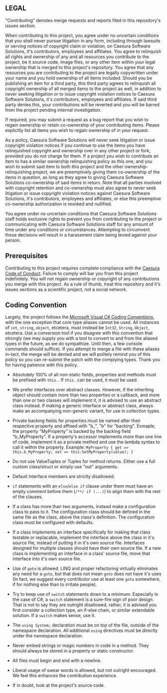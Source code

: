 
## LEGAL

"Contributing" denotes merge requests and reports filed in this repository's issues section.

When contributing to this project, you agree under no uncertain conditions that you shall never pursue litigation in any form, including through lawsuits or serving notices of copyright claim or violation, on Caesura Software Solutions, it's contributors, employees and affiliates. You agree to relinquish all rights and ownership of any and all resources you contribute to the project, be it source code, image files, or any other item within your legal ownership that is merged to this project's repository. You agree that any resources you are contributing to the project are legally copywritten under your name and you hold ownership of all items included. Should you be publishing an item for a third party, this third party agrees to relinquish all copyright ownership of all merged items to the project as well, in addition to never seeking litigation or to issue copyright violation notices to Caesura Software Solutions, it's contributors, employees and affiliates. If said third party denies this, your contributions will be reverted and you will be barred from the project pending internal investigation.

If required, you may submit a request as a bug report that you wish to regain ownership or retain co-ownership of your contributing items. Please explicitly list all items you wish to regain ownership of in your request.

As a policy, Caesura Software Solutions will never seek litigation or issue copyright violation notices if you continue to use the items you have relinquished copyright and ownership over in any other project or fork, provided you do not charge for them. If a project you wish to contribute an item to has a similar ownership relinquishing policy as this one, and you wish to submit said item to both this project and the other ownership-relinquishing project, we are preemptively giving them co-ownership of the items in question, as long as they agree to giving Caesura Software Solutions co-ownership of said items in return. Note that all parties involved with copyright retention and co-ownership must also agree to never seek litigation or issue copyright violation notices against Caesura Software Solutions, it's contributors, employees and affiliates, or else this preemptive co-ownership authorization is revoked and nullified.

You agree under no uncertain conditions that Caesura Software Solutions staff holds exclusive rights to prevent you from contributing to the project or communicating with Caesura Software Solutions staff for any amount of time under any conditions or circumstances. Attempting to circumvent these decisions will result in a harassment claim being levied against your person.

## Prerequisites

Contributing to this project requires complete compliance with the [Caesura Code of Conduct](CONDUCT.md). Failure to comply will bar you from this project indefinitely. You will not regain ownership or copyright of any contributions you merge with this project. As a rule of thumb, treat this repository and it's issues sections as a scientific project, not a social network.

## Coding Convention

Largely, the project follows the [Microsoft Visual C# Coding Conventions](https://docs.microsoft.com/en-us/dotnet/csharp/programming-guide/inside-a-program/coding-conventions), with the one exception that core type aliases cannot be used. All instances of `int`, `string`, `object`, etcetera, must instead be `Int32`, `String`, `Object`, etcetera. Use a conversion tool if you disagree with this convention that strongly (we may supply you with a tool to convert to and from the aliased types in the future, as we do sympathize. Until then, a few console commands should suffice). If you attempt to merge a file with these aliases in-tact, the merge will be denied and we will politely remind you of this policy so you can re-submit the patch with the complying types. Thank you for having patience with this policy.

 - Absolutely 100% of all non-static fields, properties and methods must be prefixed with `this.`. If `this.` can be used, it must be used.

 - We prefer interfaces over abstract classes. However, if the inheriting object should contain more than two properties or a callback, and more than one or two classes will implement it, it is advised to use an abstract class instead. If making a generic interface or abstract class, always make an accompanying non-generic variant, for use in collection types.
 
 - Private backing fields for properties must be named after their respective property and affixed with "b_", "b" for "backing". Exmaple, the property "MyProperty" is backed by the backing field "b_MyProperty". If a property's accessor implements more than one line of code, implement it as a private method and use the lambda syntax to call it within the property. Example: `MyProperty { get => this.b_MyProperty; set => this.SetMyProperty(value); }`
 
 - Do not use ValueTuples or Tuples for method returns. Either use a full custom class/struct or simply use "out" arguments.
 
 - Default Interface members are strictly disallowed.
 
 - `if` statements with an `else`/`else if` clause under them must have an empty comment before them (`/**/ if (...)`) to align them with the rest of the clauses.
 
 - If a class has more than two arguments, instead make a configuration class to pass to it. The configuration class should be defined in the same file as the class, above the class's definition. The configuration class must be configured with defaults.
 
 - If a class implements an interface specifically for making that class testable or replacable, implement the interface above the class in it's source file, instead of putting it in it's own source file. Interfaces designed for multiple classes should have their own source file. If a new class is implementing an interface in a class' source file, move that interface into it's own source file.

 - Use of `goto` is allowed. LINQ and proper refactoring virtually eliminates any need for a `goto`, but that does not mean `goto` does not have it's uses (In fact, we suggest every contributor use at least one `goto` somewhere, if for nothing else than to irritate people).

 - Try to keep use of `switch` statements down to a minimum. Especially in the case of C#, a `switch` statement is a sure-fire sign of poor design. That is not to say they are outright disallowed, rather, it is advised you first consider a collection type, an if-else chain, or similar extendable solution. If a `switch` makes sense, use it.

 - The `using System;` declaration must be on top of the file, outside of the namespace declaration. All additional `using` directives must be directly under the namespace declaration.

 - Never embed strings or magic numbers in code in a method. They should always be stored in a property or static constructor.

 - All files must begin and end with a newline.
 
 - Liberal usage of swear words is allowed, but not outright encouraged. We feel this enhances the contribution experience.
 
 - If in doubt, look at the project's source code.
